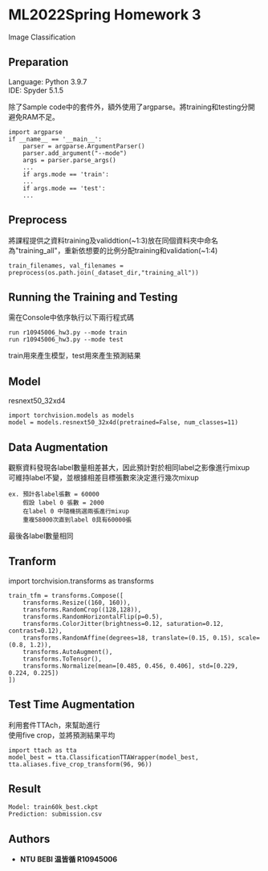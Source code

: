 # ML2022Spring Homework 3 

Image Classification

## Preparation
Language: Python 3.9.7  
IDE: Spyder 5.1.5

除了Sample code中的套件外，額外使用了argparse。將training和testing分開避免RAM不足。

```
import argparse
if __name__ == '__main__':
    parser = argparse.ArgumentParser()
    parser.add_argument("--mode")
    args = parser.parse_args()
    ...
    if args.mode == 'train':
    ...
    if args.mode == 'test':
    ... 
```
## Preprocess
將課程提供之資料training及validdtion(~1:3)放在同個資料夾中命名為"training_all"，重新依想要的比例分配training和validation(~1:4)

```
train_filenames, val_filenames = preprocess(os.path.join(_dataset_dir,"training_all"))
```

## Running the Training and Testing

需在Console中依序執行以下兩行程式碼
```
run r10945006_hw3.py --mode train
run r10945006_hw3.py --mode test
```
train用來產生模型，test用來產生預測結果
## Model
resnext50_32xd4
```
import torchvision.models as models
model = models.resnext50_32x4d(pretrained=False, num_classes=11)
```
## Data Augmentation
觀察資料發現各label數量相差甚大，因此預計對於相同label之影像進行mixup  
可維持label不變，並根據相差目標張數來決定進行幾次mixup  
```
ex. 預計各label張數 = 60000
	假設 label 0 張數 = 2000
    在label 0 中隨機挑選兩張進行mixup
    重複58000次直到label 0具有60000張
```
最後各label數量相同
## Tranform
import torchvision.transforms as transforms
 
```
train_tfm = transforms.Compose([
    transforms.Resize((160, 160)),
    transforms.RandomCrop((128,128)),
    transforms.RandomHorizontalFlip(p=0.5),
    transforms.ColorJitter(brightness=0.12, saturation=0.12, contrast=0.12),
    transforms.RandomAffine(degrees=18, translate=(0.15, 0.15), scale=(0.8, 1.2)),
    transforms.AutoAugment(),
    transforms.ToTensor(),
    transforms.Normalize(mean=[0.485, 0.456, 0.406], std=[0.229, 0.224, 0.225])
])
```
## Test Time Augmentation
利用套件TTAch，來幫助進行  
使用five crop，並將預測結果平均
```
import ttach as tta
model_best = tta.ClassificationTTAWrapper(model_best, tta.aliases.five_crop_transform(96, 96))
```
## Result
```
Model: train60k_best.ckpt
Prediction: submission.csv
```
## Authors

* **NTU BEBI 温皆循 R10945006**

